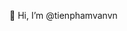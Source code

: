 👋 Hi, I’m @tienphamvanvn

<!---
tienphamvanvn/tienphamvanvn is a ✨ special ✨ repository because its `README.md` (this file) appears on your GitHub profile.
You can click the Preview link to take a look at your changes.
--->
